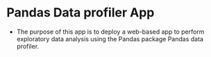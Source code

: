 # Pandas Data profiler App
- The purpose of this app is to deploy a web-based app to perform exploratory data analysis using the Pandas package Pandas data profiler.
